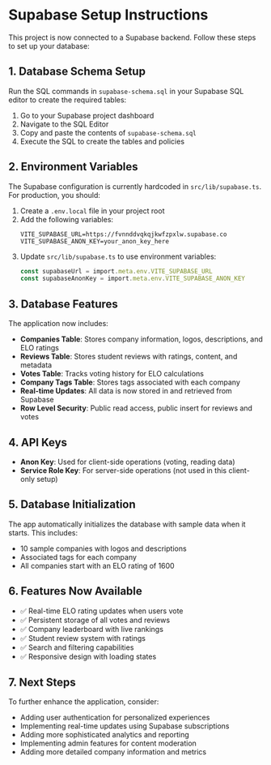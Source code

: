 # Supabase Setup Instructions

This project is now connected to a Supabase backend. Follow these steps to set up your database:

## 1. Database Schema Setup

Run the SQL commands in `supabase-schema.sql` in your Supabase SQL editor to create the required tables:

1. Go to your Supabase project dashboard
2. Navigate to the SQL Editor
3. Copy and paste the contents of `supabase-schema.sql`
4. Execute the SQL to create the tables and policies

## 2. Environment Variables

The Supabase configuration is currently hardcoded in `src/lib/supabase.ts`. For production, you should:

1. Create a `.env.local` file in your project root
2. Add the following variables:
   ```
   VITE_SUPABASE_URL=https://fvnnddvqkqjkwfzpxlw.supabase.co
   VITE_SUPABASE_ANON_KEY=your_anon_key_here
   ```
3. Update `src/lib/supabase.ts` to use environment variables:
   ```typescript
   const supabaseUrl = import.meta.env.VITE_SUPABASE_URL
   const supabaseAnonKey = import.meta.env.VITE_SUPABASE_ANON_KEY
   ```

## 3. Database Features

The application now includes:

- **Companies Table**: Stores company information, logos, descriptions, and ELO ratings
- **Reviews Table**: Stores student reviews with ratings, content, and metadata
- **Votes Table**: Tracks voting history for ELO calculations
- **Company Tags Table**: Stores tags associated with each company
- **Real-time Updates**: All data is now stored in and retrieved from Supabase
- **Row Level Security**: Public read access, public insert for reviews and votes

## 4. API Keys

- **Anon Key**: Used for client-side operations (voting, reading data)
- **Service Role Key**: For server-side operations (not used in this client-only setup)

## 5. Database Initialization

The app automatically initializes the database with sample data when it starts. This includes:
- 10 sample companies with logos and descriptions
- Associated tags for each company
- All companies start with an ELO rating of 1600

## 6. Features Now Available

- ✅ Real-time ELO rating updates when users vote
- ✅ Persistent storage of all votes and reviews
- ✅ Company leaderboard with live rankings
- ✅ Student review system with ratings
- ✅ Search and filtering capabilities
- ✅ Responsive design with loading states

## 7. Next Steps

To further enhance the application, consider:
- Adding user authentication for personalized experiences
- Implementing real-time updates using Supabase subscriptions
- Adding more sophisticated analytics and reporting
- Implementing admin features for content moderation
- Adding more detailed company information and metrics
